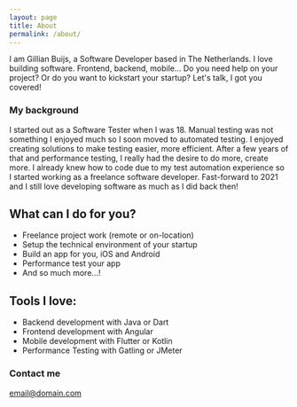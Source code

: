 ```yaml
---
layout: page
title: About
permalink: /about/
---
```


I am Gillian Buijs, a Software Developer based in The Netherlands. I love building software. Frontend, backend, mobile... Do you need help on your project? Or do you want to kickstart your startup? Let's talk, I got you covered! 

### My background

I started out as a Software Tester when I was 18. Manual testing was not something I enjoyed much so I soon moved to automated testing. I enjoyed creating solutions to make testing easier, more efficient. After a few years of that and performance testing, I really had the desire to do more, create more. I already knew how to code due to my test automation experience so I started working as a freelance software developer. Fast-forward to 2021 and I still love developing software as much as I did back then!

## What can I do for you?
* Freelance project work (remote or on-location)
* Setup the technical environment of your startup
* Build an app for you, iOS and Android
* Performance test your app
* And so much more...!

## Tools I love:
* Backend development with Java or Dart
* Frontend development with Angular
* Mobile development with Flutter or Kotlin
* Performance Testing with Gatling or JMeter

### Contact me

[email@domain.com](mailto:info@buijs.dev)
